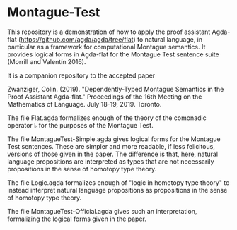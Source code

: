 # Montague-Test

This repository is a demonstration of how to apply the proof assistant Agda-flat (https://github.com/agda/agda/tree/flat) 
to natural language, in particular as a framework for computational Montague semantics. It provides logical forms in 
Agda-flat for the Montague Test sentence suite (Morrill and Valentín 2016).

It is a companion repository to the accepted paper

Zwanziger, Colin. (2019). "Dependently-Typed Montague Semantics in the Proof Assistant Agda-flat." Proceedings of the 16th 
Meeting on the Mathematics of Language. July 18-19, 2019. Toronto.

The file Flat.agda formalizes enough of the theory of the comonadic operator ♭ for the purposes of the Montague Test.

The file MontagueTest-Simple.agda gives logical forms for the Montague Test sentences. These are simpler and more readable, 
if less felicitous, versions of those given in the paper. The difference is that, here, natural language propositions are 
interpreted as types that are not necessarily propositions in the sense of homotopy type theory.

The file Logic.agda formalizes enough of "logic in homotopy type theory" to instead interpret natural language propositions
as propositions in the sense of homotopy type theory.

The file MontagueTest-Official.agda gives such an interpretation, formalizing the logical forms given in the paper.
